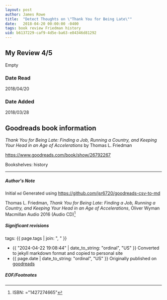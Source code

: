 ```yaml
---
layout: post
author: James Rowe
title:  "Detect Thoughts on \"Thank You for Being Late\""
date:   2018-04-20 00:00:00 -0400
tags: book review Friedman history
uid: b6137229-caf9-4d5e-ba63-e84346d81292
---
```


<!-- highly dependent on how you personally use jekyll templates, and how you want this to show up -->
<!-- escape any jekyll keys with double brackets -->

## My Review 4/5

Empty

### Date Read
2018/04/20

### Date Added
2018/03/28

## Goodreads book information

*Thank You for Being Late: Finding a Job, Running a Country, and Keeping Your Head in an Age of Accelerations* by Thomas L. Friedman

https://www.goodreads.com/book/show/26792267

Bookshelves: history

---

##### Author's Note

Initial `md` Generated using https://github.com/jsr6720/goodreads-csv-to-md

Thomas L. Friedman, *Thank You for Being Late: Finding a Job, Running a Country, and Keeping Your Head in an Age of Accelerations*, Oliver Wyman Macmillan Audio 2016 (Audio CD)[^1]

##### Significant revisions

tags: {{ page.tags | join: ", " }} <!-- todo move this somewhere -->

- {{ "2024-04-22 19:08:44" | date_to_string: "ordinal", "US" }} Converted to jekyll markdown format and copied to personal site
- {{ page.date | date_to_string: "ordinal", "US" }} Originally published on [goodreads](https://www.goodreads.com)

##### EOF/Footnotes

[^1]: ISBN: ="1427274665"